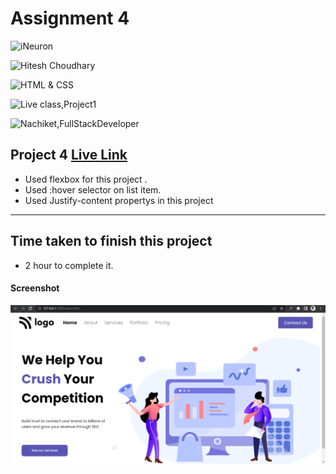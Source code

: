 # Assignment 4

![iNeuron](https://img.shields.io/badge/iNeuron-Full--Stack--Bootcamp-green)

![Hitesh Choudhary](https://img.shields.io/badge/Hitesh--Choudhary-LCO-red)

![HTML & CSS](https://img.shields.io/badge/HTML-CSS-orange)

![Live class,Project1](https://img.shields.io/badge/LIVE--CLASS-PROJECT--4-darkgrey)

![Nachiket,FullStackDeveloper](https://img.shields.io/badge/Nachiket%20Keripale-Full--Stack--Developer-brightgreen)

## Project 4 [Live Link](https://nachiketkeripaleproject4.netlify.app/)

-  Used flexbox for this project . 
-  Used :hover selector on list item. 
-  Used Justify-content propertys in this project

---

## Time taken to finish this project

-   2 hour to complete it.

#### Screenshot

![Project1](./screenshotproject4.png) 

